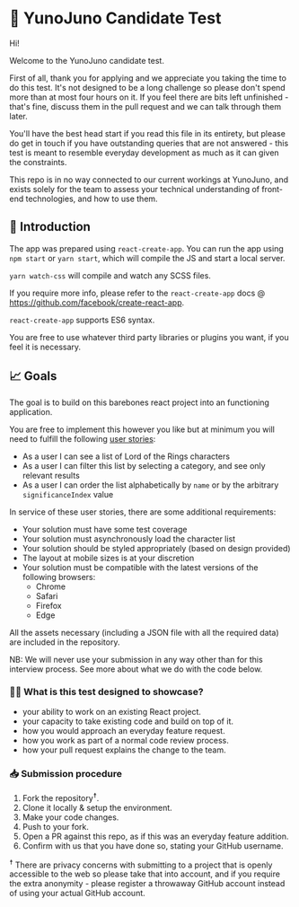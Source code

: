 # 🥼 YunoJuno Candidate Test

Hi!

Welcome to the YunoJuno candidate test.

First of all, thank you for applying and we appreciate you taking the time to do this test. It's not designed to be a long challenge so please don't spend more than at most four hours on it. If you feel there are bits left unfinished - that's fine, discuss them in the pull request and we can talk through them later.

You'll have the best head start if you read this file in its entirety, but please do get in touch if you have outstanding queries that are not answered - this test is meant to resemble everyday development as much as it can given the constraints.

This repo is in no way connected to our current workings at YunoJuno, and exists solely for the team to assess your technical understanding of front-end technologies, and how to use them.

## 👋 Introduction

The app was prepared using `react-create-app`. You can run the app using `npm start` or `yarn start`, which will compile the JS and start a local server.

`yarn watch-css` will compile and watch any SCSS files.

If you require more info, please refer to the `react-create-app` docs @ https://github.com/facebook/create-react-app.

`react-create-app` supports ES6 syntax.

You are free to use whatever third party libraries or plugins you want, if you feel it is necessary.

## 📈 Goals

The goal is to build on this barebones react project into an functioning application.

You are free to implement this however you like but at minimum you will need to fulfill the following [user stories](https://en.wikipedia.org/wiki/User_story):

- As a user I can see a list of Lord of the Rings characters
- As a user I can filter this list by selecting a category, and see only relevant results
- As a user I can order the list alphabetically by `name` or by the arbitrary `significanceIndex` value

In service of these user stories, there are some additional requirements:

- Your solution must have some test coverage
- Your solution must asynchronously load the character list
- Your solution should be styled appropriately (based on design provided)
- The layout at mobile sizes is at your discretion
- Your solution must be compatible with the latest versions of the following browsers:
  - Chrome
  - Safari
  - Firefox
  - Edge

All the assets necessary (including a JSON file with all the required data) are included in the repository.

NB: We will never use your submission in any way other than for this interview process. See more about what we do with the code below.

### 👩‍💻 What is this test designed to showcase?

- your ability to work on an existing React project.
- your capacity to take existing code and build on top of it.
- how you would approach an everyday feature request.
- how you work as part of a normal code review process.
- how your pull request explains the change to the team.

### 📥 Submission procedure

1. Fork the repository<sup>☨</sup>.
1. Clone it locally & setup the environment.
1. Make your code changes.
1. Push to your fork.
1. Open a PR against this repo, as if this was an everyday feature addition.
1. Confirm with us that you have done so, stating your GitHub username.

<sup>☨</sup> There are privacy concerns with submitting to a project that is openly
accessible to the web so please take that into account, and if you require
the extra anonymity - please register a throwaway GitHub account instead of
using your actual GitHub account.
